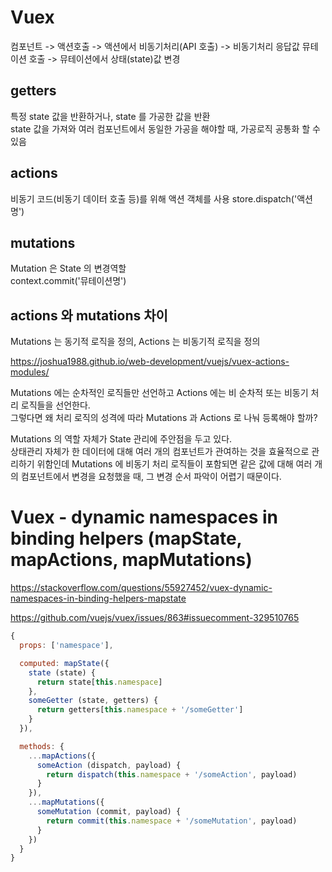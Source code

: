 # Vuex

컴포넌트 -> 액션호출 -> 액션에서 비동기처리(API 호출) -> 비동기처리 응답값 뮤테이션 호출 -> 뮤테이션에서 상태(state)값 변경

## getters

특정 state 값을 반환하거나, state 를 가공한 값을 반환  
state 값을 가져와 여러 컴포넌트에서 동일한 가공을 해야할 때, 가공로직 공통화 할 수 있음

## actions

비동기 코드(비동기 데이터 호출 등)를 위해 액션 객체를 사용
store.dispatch('액션명')

## mutations

Mutation 은 State 의 변경역할  
context.commit('뮤테이션명')

## actions 와 mutations 차이

Mutations 는 동기적 로직을 정의, Actions 는 비동기적 로직을 정의

https://joshua1988.github.io/web-development/vuejs/vuex-actions-modules/

Mutations 에는 순차적인 로직들만 선언하고 Actions 에는 비 순차적 또는 비동기 처리 로직들을 선언한다.  
그렇다면 왜 처리 로직의 성격에 따라 Mutations 과 Actions 로 나눠 등록해야 할까?

Mutations 의 역할 자체가 State 관리에 주안점을 두고 있다.  
상태관리 자체가 한 데이터에 대해 여러 개의 컴포넌트가 관여하는 것을 효율적으로 관리하기 위함인데 Mutations 에 비동기 처리 로직들이 포함되면 같은 값에 대해 여러 개의 컴포넌트에서 변경을 요청했을 때, 그 변경 순서 파악이 어렵기 때문이다.

# Vuex - dynamic namespaces in binding helpers (mapState, mapActions, mapMutations)

https://stackoverflow.com/questions/55927452/vuex-dynamic-namespaces-in-binding-helpers-mapstate

https://github.com/vuejs/vuex/issues/863#issuecomment-329510765

```javascript
{
  props: ['namespace'],

  computed: mapState({
    state (state) {
      return state[this.namespace]
    },
    someGetter (state, getters) {
      return getters[this.namespace + '/someGetter']
    }
  }),

  methods: {
    ...mapActions({
      someAction (dispatch, payload) {
        return dispatch(this.namespace + '/someAction', payload)
      }
    }),
    ...mapMutations({
      someMutation (commit, payload) {
        return commit(this.namespace + '/someMutation', payload)
      }
    })
  }
}
```
